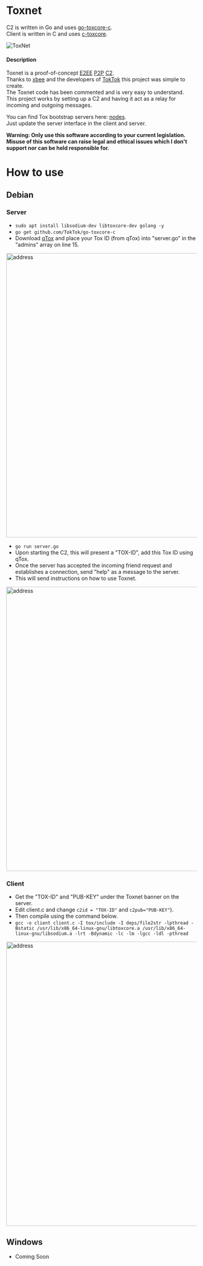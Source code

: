 # Toxnet

C2 is written in Go and uses [go-toxcore-c](https://github.com/TokTok/go-toxcore-c).  
Client is written in C and uses [c-toxcore](https://github.com/TokTok/c-toxcore).

![ToxNet](https://i.imgur.com/hoYTrLx.png)

#### Description
Toxnet is a proof-of-concept [E2EE](https://en.wikipedia.org/wiki/End-to-end_encryption) [P2P](https://en.wikipedia.org/wiki/Peer-to-peer) [C2](https://en.wikipedia.org/wiki/Command_and_control).   
Thanks to [xbee](https://github.com/xbee) and the developers of [TokTok](https://github.com/TokTok) this project was simple to create.  
The Toxnet code has been commented and is very easy to understand.  
This project works by setting up a C2 and having it act as a relay for incoming and outgoing messages.  

You can find Tox bootstrap servers here: [nodes](https://nodes.tox.chat).  
Just update the server interface in the client and server.  


__Warning: Only use this software according to your current legislation. Misuse of this software can raise legal and ethical issues which I don't support nor can be held responsible for.__

How to use
==========

## Debian

### Server
* `sudo apt install libsodium-dev libtoxcore-dev golang -y`
* `go get github.com/TokTok/go-toxcore-c`
* Download [qTox](https://qtox.github.io/) and place your Tox ID (from qTox) into "server.go" in the "admins" array on line 15.
<img src="https://i.imgur.com/N4mq8Jf.png" alt="address" width="750" height="auto">

* `go run server.go`
* Upon starting the C2, this will present a "TOX-ID", add this Tox ID using qTox.
* Once the server has accepted the incoming friend request and establishes a connection, send "help" as a message to the server.
* This will send instructions on how to use Toxnet.
<img src="https://i.imgur.com/EgDxnDi.png" alt="address" width="750" height="auto">

### Client
* Get the "TOX-ID" and "PUB-KEY" under the Toxnet banner on the server.
* Edit client.c and change `c2id = "TOX-ID"` and `c2pub="PUB-KEY"`).
* Then compile using the command below.
* `gcc -o client client.c -I tox/include -I deps/file2str -lpthread -Bstatic /usr/lib/x86_64-linux-gnu/libtoxcore.a /usr/lib/x86_64-linux-gnu/libsodium.a -lrt -Bdynamic -lc -lm -lgcc -ldl -pthread`
<img src="https://i.imgur.com/3IG44mm.png" alt="address" width="750" height="auto">

## Windows
* Coming Soon
